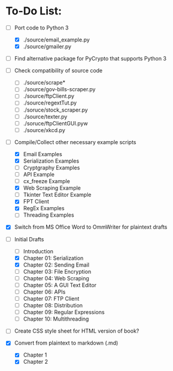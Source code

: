 # To-Do List:

- [ ] Port code to Python 3
    - [x] ./source/email\_example.py
    - [x] ./source/gmailer.py

- [ ] Find alternative package for PyCrypto that supports Python 3

- [ ] Check compatibility of source code
    - [ ] ./source/scrape\*
    - [ ] ./source/gov-bills-scraper.py
    - [ ] ./source/ftpClient.py
    - [ ] ./source/regextTut.py
    - [ ] ./soruce/stock\_scraper.py
    - [ ] ./source/texter.py
    - [ ] ./soruce/ftpClientGUI.pyw
    - [ ] ./source/xkcd.py

- [ ] Compile/Collect other necessary example
  scripts
    - [x] Email Examples
    - [x] Serialization Examples
    - [ ] Cryptgraphy Examples
    - [ ] API Example
    - [ ] cx\_freeze Example
    - [x] Web Scraping Example
    - [ ] Tkinter Text Editor Example
    - [x] FPT Client
    - [x] RegEx Examples
    - [ ] Threading Examples

- [x] Switch from MS Office Word to OmmWriter for plaintext drafts

- [ ] Initial Drafts
    - [ ] Introduction
    - [x] Chapter 01: Serialization
    - [x] Chapter 02: Sending Email
    - [ ] Chapter 03: File Encryption
    - [ ] Chapter 04: Web Scraping
    - [ ] Chapter 05: A GUI Text Editor
    - [ ] Chapter 06: APIs
    - [ ] Chapter 07: FTP Client
    - [ ] Chapter 08: Distribution
    - [ ] Chapter 09: Regular Expressions
    - [ ] Chapter 10: Multithreading

- [ ] Create CSS style sheet for HTML version of book?

- [x] Convert from plaintext to markdown (.md)
    - [x] Chapter 1
    - [x] Chapter 2
